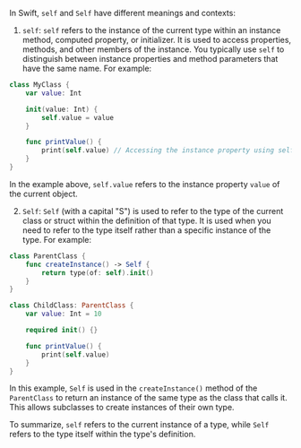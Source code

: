 In Swift, `self` and `Self` have different meanings and contexts:

1. `self`: `self` refers to the instance of the current type within an instance method, computed property, or initializer. It is used to access properties, methods, and other members of the instance. You typically use `self` to distinguish between instance properties and method parameters that have the same name. For example:

```swift
class MyClass {
    var value: Int

    init(value: Int) {
        self.value = value
    }

    func printValue() {
        print(self.value) // Accessing the instance property using self
    }
}
```

In the example above, `self.value` refers to the instance property `value` of the current object.

2. `Self`: `Self` (with a capital "S") is used to refer to the type of the current class or struct within the definition of that type. It is used when you need to refer to the type itself rather than a specific instance of the type. For example:

```swift
class ParentClass {
    func createInstance() -> Self {
        return type(of: self).init()
    }
}

class ChildClass: ParentClass {
    var value: Int = 10

    required init() {}

    func printValue() {
        print(self.value)
    }
}
```

In this example, `Self` is used in the `createInstance()` method of the `ParentClass` to return an instance of the same type as the class that calls it. This allows subclasses to create instances of their own type.

To summarize, `self` refers to the current instance of a type, while `Self` refers to the type itself within the type's definition.